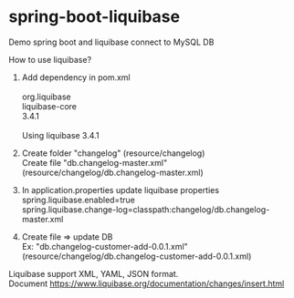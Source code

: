 # spring-boot-liquibase
Demo spring boot and liquibase connect to MySQL DB


How to use liquibase?
1. Add dependency in pom.xml </br>
        <dependency></br>
            <groupId>org.liquibase</groupId></br>
            <artifactId>liquibase-core</artifactId></br>
            <version>3.4.1</version></br>
        </dependency></br>
Using liquibase 3.4.1</br>

2.  Create folder "changelog" (resource/changelog) </br>
    Create file   "db.changelog-master.xml" (resource/changelog/db.changelog-master.xml)</br>

3. In application.properties update liquibase properties</br>
    spring.liquibase.enabled=true</br>
    spring.liquibase.change-log=classpath:changelog/db.changelog-master.xml</br>

4. Create file => update DB </br>
Ex: "db.changelog-customer-add-0.0.1.xml" (resource/changelog/db.changelog-customer-add-0.0.1.xml)</br>

Liquibase support XML, YAML, JSON format. </br>
Document https://www.liquibase.org/documentation/changes/insert.html</br>
